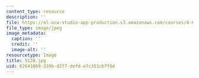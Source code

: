 ```yaml
---
content_type: resource
description: ''
file: https://ol-ocw-studio-app-production.s3.amazonaws.com/courses/4-614-religious-architecture-and-islamic-cultures-fall-2002/62641869339bd277defde7c351cb7f0d_5128.jpg
file_type: image/jpeg
image_metadata:
  caption: ''
  credit: ''
  image-alt: ''
resourcetype: Image
title: 5128.jpg
uid: 62641869-339b-d277-defd-e7c351cb7f0d
---
```

